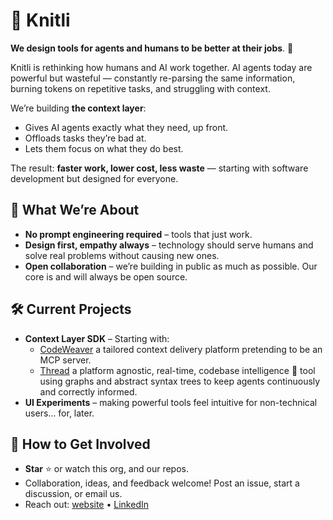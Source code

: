 # 🧵 Knitli

**We design tools for agents and humans to be better at their jobs**. 🧵

Knitli is rethinking how humans and AI work together.
AI agents today are powerful but wasteful — constantly re-parsing the same information, burning tokens on repetitive tasks, and struggling with context.

We’re building **the context layer**:

* Gives AI agents exactly what they need, up front.
* Offloads tasks they’re bad at.
* Lets them focus on what they do best.

The result: **faster work, lower cost, less waste** — starting with software development but designed for everyone.

## 🌟 What We’re About

* **No prompt engineering required** – tools that just work.
* **Design first, empathy always** – technology should serve humans and solve real problems without causing new ones.
* **Open collaboration** – we’re building in public as much as possible. Our core is and will always be open source. 

## 🛠️ Current Projects

* **Context Layer SDK** – Starting with:
  *  [CodeWeaver](https://github.com/knitli/codeweaver-mcp) a tailored context delivery platform pretending to be an MCP server.
  *  [Thread](https://github.com/knitli/thread) a platform agnostic, real-time, codebase intelligence :brain: tool using graphs and abstract syntax trees to keep agents continuously and correctly informed.
* **UI Experiments** – making powerful tools feel intuitive for non-technical users... for, later.

## 🤝 How to Get Involved

* **Star** ⭐ or watch this org, and our repos.
* Collaboration, ideas, and feedback welcome! Post an issue, start a discussion, or email us.
* Reach out: [website](https://knitli.com) • [LinkedIn](https://www.linkedin.com/company/knitli)
